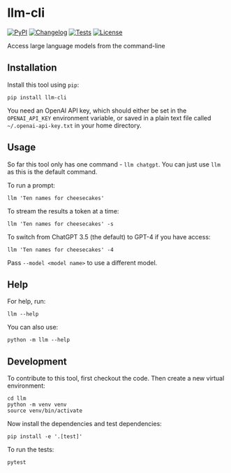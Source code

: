 # llm-cli

[![PyPI](https://img.shields.io/pypi/v/llm.svg)](https://pypi.org/project/llm-cli/)
[![Changelog](https://img.shields.io/github/v/release/simonw/llm-cli?include_prereleases&label=changelog)](https://github.com/simonw/llm-cli/releases)
[![Tests](https://github.com/simonw/llm-cli/workflows/Test/badge.svg)](https://github.com/simonw/llm-cli/actions?query=workflow%3ATest)
[![License](https://img.shields.io/badge/license-Apache%202.0-blue.svg)](https://github.com/simonw/llm-cli/blob/master/LICENSE)

Access large language models from the command-line

## Installation

Install this tool using `pip`:

    pip install llm-cli

You need an OpenAI API key, which should either be set in the `OPENAI_API_KEY` environment variable, or saved in a plain text file called `~/.openai-api-key.txt` in your home directory.

## Usage

So far this tool only has one command - `llm chatgpt`. You can just use `llm` as this is the default command.

To run a prompt:

    llm 'Ten names for cheesecakes'

To stream the results a token at a time:

    llm 'Ten names for cheesecakes' -s

To switch from ChatGPT 3.5 (the default) to GPT-4 if you have access:

    llm 'Ten names for cheesecakes' -4

Pass `--model <model name>` to use a different model.

## Help

For help, run:

    llm --help

You can also use:

    python -m llm --help

## Development

To contribute to this tool, first checkout the code. Then create a new virtual environment:

    cd llm
    python -m venv venv
    source venv/bin/activate

Now install the dependencies and test dependencies:

    pip install -e '.[test]'

To run the tests:

    pytest
